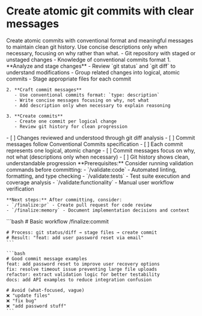 # Create atomic git commits with clear messages

<instructions>
  <context>
    Create atomic commits with conventional format and meaningful messages to maintain clean git history. Use concise descriptions only when necessary, focusing on why rather than what.
  </context>

  <requirements>
    - Git repository with staged or unstaged changes
    - Knowledge of conventional commits format
  </requirements>

  <execution>
    1. **Analyze and stage changes**
       - Review `git status` and `git diff` to understand modifications
       - Group related changes into logical, atomic commits
       - Stage appropriate files for each commit

    2. **Craft commit messages**
       - Use conventional commits format: `type: description`
       - Write concise messages focusing on why, not what
       - Add description only when necessary to explain reasoning

    3. **Create commits**
       - Create one commit per logical change
       - Review git history for clean progression
  </execution>

  <validation>
    - [ ] Changes reviewed and understood through git diff analysis
    - [ ] Commit messages follow Conventional Commits specification
    - [ ] Each commit represents one logical, atomic change
    - [ ] Commit messages focus on why, not what (descriptions only when necessary)
    - [ ] Git history shows clean, understandable progression
  </validation>

  <workflow>
    **Prerequisites:** Consider running validation commands before committing:
    - `/validate:code` - Automated linting, formatting, and type checking
    - `/validate:tests` - Test suite execution and coverage analysis
    - `/validate:functionality` - Manual user workflow verification

    **Next steps:** After committing, consider:
    - `/finalize:pr` - Create pull request for code review
    - `/finalize:memory` - Document implementation decisions and context
  </workflow>

  <examples>
    ```bash
    # Basic workflow
    /finalize:commit

    # Process: git status/diff → stage files → create commit
    # Result: "feat: add user password reset via email"
    ```

    ```bash
    # Good commit message examples
    feat: add password reset to improve user recovery options
    fix: resolve timeout issue preventing large file uploads
    refactor: extract validation logic for better testability
    docs: add API examples to reduce integration confusion

    # Avoid (what-focused, vague)
    ❌ "update files"
    ❌ "fix bug"
    ❌ "add password stuff"
    ```

  </examples>
</instructions>
